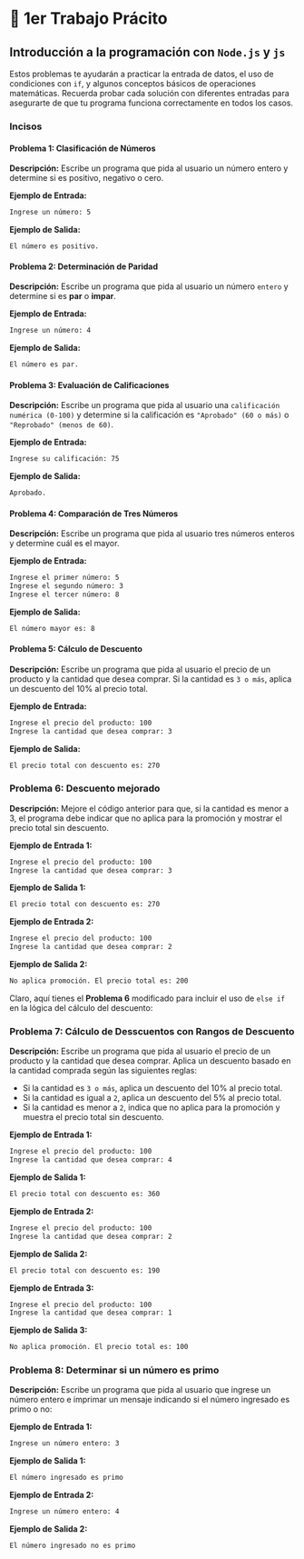 # 🧱 1er Trabajo Prácito
## Introducción a la programación con `Node.js` y `js`

Estos problemas te ayudarán a practicar la entrada de datos, el uso de condiciones con `if`, y algunos conceptos básicos de operaciones matemáticas. Recuerda probar cada solución con diferentes entradas para asegurarte de que tu programa funciona correctamente en todos los casos.

### Incisos

#### **Problema 1: Clasificación de Números**

**Descripción:** Escribe un programa que pida al usuario un número entero y determine si es positivo, negativo o cero.

**Ejemplo de Entrada:**
```zsh
Ingrese un número: 5
```

**Ejemplo de Salida:**
```zhs
El número es positivo.
```

#### **Problema 2: Determinación de Paridad**

**Descripción:** Escribe un programa que pida al usuario un número `entero` y determine si es **par** o **impar**.

**Ejemplo de Entrada:**
```zsh
Ingrese un número: 4
```

**Ejemplo de Salida:**
```zsh
El número es par.
```

#### **Problema 3: Evaluación de Calificaciones**

**Descripción:** Escribe un programa que pida al usuario una `calificación numérica (0-100)` y determine si la calificación es `"Aprobado" (60 o más)` o `"Reprobado" (menos de 60)`.

**Ejemplo de Entrada:**
```zsh
Ingrese su calificación: 75
```

**Ejemplo de Salida:**
```zsh
Aprobado.
```
#### **Problema 4: Comparación de Tres Números**

**Descripción:** Escribe un programa que pida al usuario tres números enteros y determine cuál es el mayor.

**Ejemplo de Entrada:**
```zsh
Ingrese el primer número: 5
Ingrese el segundo número: 3
Ingrese el tercer número: 8
```

**Ejemplo de Salida:**
```zsh
El número mayor es: 8
```

#### **Problema 5: Cálculo de Descuento**

**Descripción:** Escribe un programa que pida al usuario el precio de un producto y la cantidad que desea comprar. Si la cantidad es `3 o más`, aplica un descuento del 10% al precio total.

**Ejemplo de Entrada:**
```zsh
Ingrese el precio del producto: 100
Ingrese la cantidad que desea comprar: 3
```

**Ejemplo de Salida:**
```zsh
El precio total con descuento es: 270
```

### **Problema 6: Descuento mejorado**

**Descripción:** Mejore el código anterior para que, si la cantidad es menor a 3, el programa debe indicar que no aplica para la promoción y mostrar el precio total sin descuento.

**Ejemplo de Entrada 1:**
```zsh
Ingrese el precio del producto: 100
Ingrese la cantidad que desea comprar: 3
```

**Ejemplo de Salida 1:**
```zsh
El precio total con descuento es: 270
```

**Ejemplo de Entrada 2:**
```zsh
Ingrese el precio del producto: 100
Ingrese la cantidad que desea comprar: 2
```

**Ejemplo de Salida 2:**
```zsh
No aplica promoción. El precio total es: 200
```

Claro, aquí tienes el **Problema 6** modificado para incluir el uso de `else if` en la lógica del cálculo del descuento:

### **Problema 7: Cálculo de Desscuentos con Rangos de Descuento**

**Descripción:** Escribe un programa que pida al usuario el precio de un producto y la cantidad que desea comprar. Aplica un descuento basado en la cantidad comprada según las siguientes reglas:
- Si la cantidad es `3 o más`, aplica un descuento del 10% al precio total.
- Si la cantidad es igual a `2`, aplica un descuento del 5% al precio total.
- Si la cantidad es menor a `2`, indica que no aplica para la promoción y muestra el precio total sin descuento.

**Ejemplo de Entrada 1:**
```zsh
Ingrese el precio del producto: 100
Ingrese la cantidad que desea comprar: 4
```

**Ejemplo de Salida 1:**
```zsh
El precio total con descuento es: 360
```

**Ejemplo de Entrada 2:**
```zsh
Ingrese el precio del producto: 100
Ingrese la cantidad que desea comprar: 2
```

**Ejemplo de Salida 2:**
```zsh
El precio total con descuento es: 190
```

**Ejemplo de Entrada 3:**
```zsh
Ingrese el precio del producto: 100
Ingrese la cantidad que desea comprar: 1
```

**Ejemplo de Salida 3:**
```zsh
No aplica promoción. El precio total es: 100
```

### **Problema 8: Determinar si un número es primo**

**Descripción:** Escribe un programa que pida al usuario que ingrese un número entero e imprimar un mensaje indicando si el número ingresado es primo o no:

**Ejemplo de Entrada 1:**
```zsh
Ingrese un número entero: 3
```

**Ejemplo de Salida 1:**
```zsh
El número ingresado es primo
```

**Ejemplo de Entrada 2:**
```zsh
Ingrese un número entero: 4
```

**Ejemplo de Salida 2:**
```zsh
El número ingresado no es primo
```

